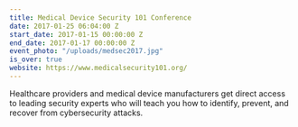 ```yaml
---
title: Medical Device Security 101 Conference
date: 2017-01-25 06:04:00 Z
start_date: 2017-01-15 00:00:00 Z
end_date: 2017-01-17 00:00:00 Z
event_photo: "/uploads/medsec2017.jpg"
is_over: true
website: https://www.medicalsecurity101.org/
---
```


Healthcare providers and medical device manufacturers get direct access to leading security experts who will teach you how to identify, prevent, and recover from cybersecurity attacks.